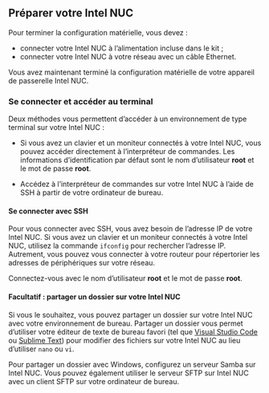 ## <a name="prepare-your-intel-nuc"></a>Préparer votre Intel NUC

Pour terminer la configuration matérielle, vous devez :

- connecter votre Intel NUC à l’alimentation incluse dans le kit ;
- connecter votre Intel NUC à votre réseau avec un câble Ethernet.

Vous avez maintenant terminé la configuration matérielle de votre appareil de passerelle Intel NUC.

### <a name="sign-in-and-access-the-terminal"></a>Se connecter et accéder au terminal

Deux méthodes vous permettent d’accéder à un environnement de type terminal sur votre Intel NUC :

- Si vous avez un clavier et un moniteur connectés à votre Intel NUC, vous pouvez accéder directement à l’interpréteur de commandes. Les informations d’identification par défaut sont le nom d’utilisateur **root** et le mot de passe **root**.

- Accédez à l’interpréteur de commandes sur votre Intel NUC à l’aide de SSH à partir de votre ordinateur de bureau.

#### <a name="sign-in-with-ssh"></a>Se connecter avec SSH

Pour vous connecter avec SSH, vous avez besoin de l’adresse IP de votre Intel NUC. Si vous avez un clavier et un moniteur connectés à votre Intel NUC, utilisez la commande `ifconfig` pour rechercher l’adresse IP. Autrement, vous pouvez vous connecter à votre routeur pour répertorier les adresses de périphériques sur votre réseau.

Connectez-vous avec le nom d’utilisateur **root** et le mot de passe **root**.

#### <a name="optional-share-a-folder-on-your-intel-nuc"></a>Facultatif : partager un dossier sur votre Intel NUC

Si vous le souhaitez, vous pouvez partager un dossier sur votre Intel NUC avec votre environnement de bureau. Partager un dossier vous permet d’utiliser votre éditeur de texte de bureau favori (tel que [Visual Studio Code](https://code.visualstudio.com/) ou [Sublime Text](http://www.sublimetext.com/)) pour modifier des fichiers sur votre Intel NUC au lieu d’utiliser `nano` ou `vi`.

Pour partager un dossier avec Windows, configurez un serveur Samba sur Intel NUC. Vous pouvez également utiliser le serveur SFTP sur Intel NUC avec un client SFTP sur votre ordinateur de bureau.
